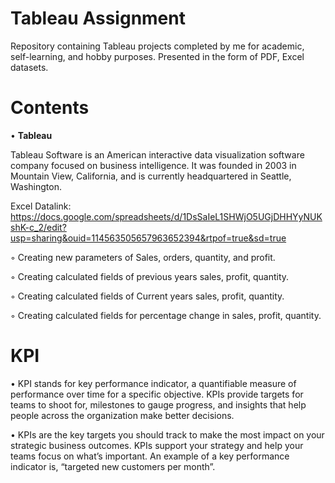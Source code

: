 # Tableau Assignment
Repository containing Tableau projects completed by me for academic, self-learning, and hobby purposes. Presented in the form of PDF, Excel datasets.

# Contents
  • **Tableau**
 
Tableau Software is an American interactive data visualization software company focused on business intelligence. It was founded in 2003 in Mountain View, California, and is currently headquartered in Seattle, Washington.

Excel Datalink: https://docs.google.com/spreadsheets/d/1DsSaIeL1SHWjO5UGjDHHYyNUKshK-c_2/edit?usp=sharing&ouid=114563505657963652394&rtpof=true&sd=true

◦ Creating new parameters of Sales, orders, quantity, and profit.

◦ Creating calculated fields of previous years sales, profit, quantity.

◦ Creating calculated fields of Current years sales, profit, quantity.

◦ Creating calculated fields for percentage change in sales, profit, quantity.
  
  
  # KPI
 
• KPI stands for key performance indicator, a quantifiable measure of performance over time for a specific objective. KPIs provide targets for teams to shoot for, milestones to gauge progress, and insights that help people across the organization make better decisions.
 
 • KPIs are the key targets you should track to make the most impact on your strategic business outcomes. KPIs support your strategy and help your teams focus on what’s important. An example of a key performance indicator is, “targeted new customers per month”.
  
  
  
